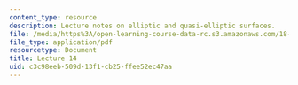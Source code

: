 ```yaml
---
content_type: resource
description: Lecture notes on elliptic and quasi-elliptic surfaces.
file: /media/https%3A/open-learning-course-data-rc.s3.amazonaws.com/18-727-topics-in-algebraic-geometry-algebraic-surfaces-spring-2008/c3c98eeb509d13f1cb25ffee52ec47aa_lect14.pdf
file_type: application/pdf
resourcetype: Document
title: Lecture 14
uid: c3c98eeb-509d-13f1-cb25-ffee52ec47aa
---
```

